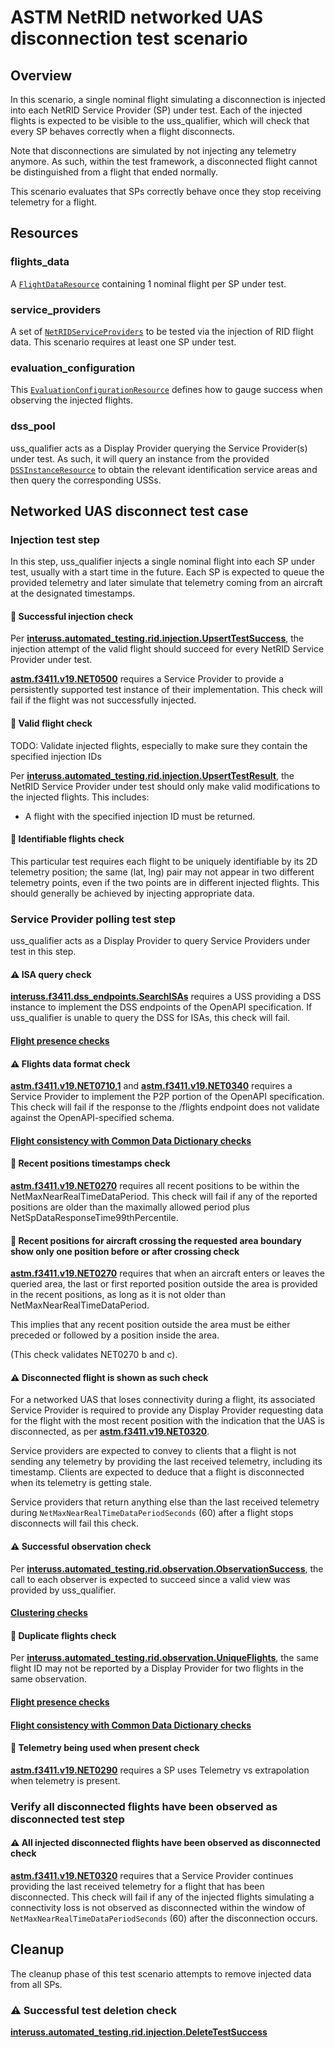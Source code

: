 # ASTM NetRID networked UAS disconnection test scenario

## Overview

In this scenario, a single nominal flight simulating a disconnection is injected into each NetRID Service Provider (SP) under test.  Each of the injected flights is expected to be visible to the uss_qualifier, which will check that every SP behaves correctly when a flight disconnects.

Note that disconnections are simulated by not injecting any telemetry anymore. As such, within the test framework, a disconnected flight cannot be distinguished from a flight that ended normally.

This scenario evaluates that SPs correctly behave once they stop receiving telemetry for a flight.

## Resources

### flights_data

A [`FlightDataResource`](../../../../resources/netrid/flight_data.py) containing 1 nominal flight per SP under test.

### service_providers

A set of [`NetRIDServiceProviders`](../../../../resources/netrid/service_providers.py) to be tested via the injection of RID flight data.  This scenario requires at least one SP under test.

### evaluation_configuration

This [`EvaluationConfigurationResource`](../../../../resources/netrid/evaluation.py) defines how to gauge success when observing the injected flights.

### dss_pool

uss_qualifier acts as a Display Provider querying the Service Provider(s) under test. As such, it will query an instance from the provided [`DSSInstanceResource`](../../../../resources/astm/f3411/dss.py) to obtain the relevant identification service areas and then query the corresponding USSs.

## Networked UAS disconnect test case

### Injection test step

In this step, uss_qualifier injects a single nominal flight into each SP under test, usually with a start time in the future.  Each SP is expected to queue the provided telemetry and later simulate that telemetry coming from an aircraft at the designated timestamps.

#### 🛑 Successful injection check

Per **[interuss.automated_testing.rid.injection.UpsertTestSuccess](../../../../requirements/interuss/automated_testing/rid/injection.md)**, the injection attempt of the valid flight should succeed for every NetRID Service Provider under test.

**[astm.f3411.v19.NET0500](../../../../requirements/astm/f3411/v19.md)** requires a Service Provider to provide a persistently supported test instance of their implementation.
This check will fail if the flight was not successfully injected.

#### 🛑 Valid flight check

TODO: Validate injected flights, especially to make sure they contain the specified injection IDs

Per **[interuss.automated_testing.rid.injection.UpsertTestResult](../../../../requirements/interuss/automated_testing/rid/injection.md)**, the NetRID Service Provider under test should only make valid modifications to the injected flights.  This includes:
* A flight with the specified injection ID must be returned.

#### 🛑 Identifiable flights check

This particular test requires each flight to be uniquely identifiable by its 2D telemetry position; the same (lat, lng) pair may not appear in two different telemetry points, even if the two points are in different injected flights.  This should generally be achieved by injecting appropriate data.

### Service Provider polling test step

uss_qualifier acts as a Display Provider to query Service Providers under test in this step.

#### ⚠️ ISA query check

**[interuss.f3411.dss_endpoints.SearchISAs](../../../../requirements/interuss/f3411/dss_endpoints.md)** requires a USS providing a DSS instance to implement the DSS endpoints of the OpenAPI specification.  If uss_qualifier is unable to query the DSS for ISAs, this check will fail.

#### [Flight presence checks](./display_data_evaluator_flight_presence.md)

#### ⚠️ Flights data format check

**[astm.f3411.v19.NET0710,1](../../../../requirements/astm/f3411/v19.md)** and **[astm.f3411.v19.NET0340](../../../../requirements/astm/f3411/v19.md)** requires a Service Provider to implement the P2P portion of the OpenAPI specification. This check will fail if the response to the /flights endpoint does not validate against the OpenAPI-specified schema.

#### [Flight consistency with Common Data Dictionary checks](./common_dictionary_evaluator_sp_flight.md)

#### 🛑 Recent positions timestamps check
**[astm.f3411.v19.NET0270](../../../../requirements/astm/f3411/v19.md)** requires all recent positions to be within the NetMaxNearRealTimeDataPeriod. This check will fail if any of the reported positions are older than the maximally allowed period plus NetSpDataResponseTime99thPercentile.

#### 🛑 Recent positions for aircraft crossing the requested area boundary show only one position before or after crossing check
**[astm.f3411.v19.NET0270](../../../../requirements/astm/f3411/v19.md)** requires that when an aircraft enters or leaves the queried area, the last or first reported position outside the area is provided in the recent positions, as long as it is not older than NetMaxNearRealTimeDataPeriod.

This implies that any recent position outside the area must be either preceded or followed by a position inside the area.

(This check validates NET0270 b and c).

#### ⚠️ Disconnected flight is shown as such check

For a networked UAS that loses connectivity during a flight, its associated Service Provider is required to provide any Display Provider requesting data for the flight with the most recent position with the indication that the UAS is disconnected, as per **[astm.f3411.v19.NET0320](../../../../requirements/astm/f3411/v19.md)**.

Service providers are expected to convey to clients that a flight is not sending any telemetry by providing the last received telemetry, including its timestamp. Clients are expected to deduce that a flight is disconnected when its telemetry is getting stale.

Service providers that return anything else than the last received telemetry during `NetMaxNearRealTimeDataPeriodSeconds` (60) after a flight stops disconnects will fail this check.

#### ⚠️ Successful observation check

Per **[interuss.automated_testing.rid.observation.ObservationSuccess](../../../../requirements/interuss/automated_testing/rid/observation.md)**, the call to each observer is expected to succeed since a valid view was provided by uss_qualifier.

#### [Clustering checks](./display_data_evaluator_clustering.md)

#### 🛑 Duplicate flights check

Per **[interuss.automated_testing.rid.observation.UniqueFlights](../../../../requirements/interuss/automated_testing/rid/observation.md)**, the same flight ID may not be reported by a Display Provider for two flights in the same observation.

#### [Flight presence checks](./display_data_evaluator_flight_presence.md)

#### [Flight consistency with Common Data Dictionary checks](./common_dictionary_evaluator_dp_flight.md)

#### 🛑 Telemetry being used when present check

**[astm.f3411.v19.NET0290](../../../../requirements/astm/f3411/v19.md)** requires a SP uses Telemetry vs extrapolation when telemetry is present.

### Verify all disconnected flights have been observed as disconnected test step

#### ⚠️ All injected disconnected flights have been observed as disconnected check

**[astm.f3411.v19.NET0320](../../../../requirements/astm/f3411/v19.md)** requires that a Service Provider continues providing the last received telemetry for a flight that has been disconnected.  This check will fail if any of the injected flights simulating a connectivity loss is not observed as disconnected within the window of `NetMaxNearRealTimeDataPeriodSeconds` (60) after the disconnection occurs.

## Cleanup

The cleanup phase of this test scenario attempts to remove injected data from all SPs.

### ⚠️ Successful test deletion check

**[interuss.automated_testing.rid.injection.DeleteTestSuccess](../../../../requirements/interuss/automated_testing/rid/injection.md)**
